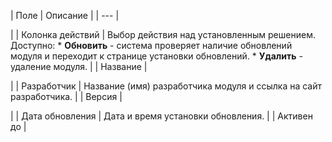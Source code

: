 | Поле | Описание |
| --- |

|
| Колонка действий | Выбор действия над установленным решением. Доступно:  * **Обновить** - система проверяет наличие обновлений модуля и переходит к странице установки обновлений. * **Удалить** - удаление модуля. |
| Название |

|
| Разработчик | Название (имя) разработчика модуля и ссылка на сайт разработчика. |
| Версия |

|
| Дата обновления | Дата и время установки обновления. |
| Активен до |